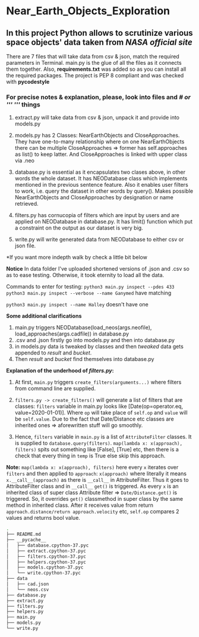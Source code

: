 # Near_Earth_Objects_Exploration


<h2>In this project Python allows to scrutinize various space objects' data taken from <i>NASA official site</i> </h2>

There are 7 files that will take data from csv & json, match the required parameters in Terminal. main.py is the glue of all the files as it connects them together. Also, **requirements.txt** was added so as you can install all the required packages.
The project is PEP 8 compliant and was checked with **pycodestyle**

<h3>For precise notes & explanation, please, look into files and <i># or ''' '''</i> things</h3>

1. extract.py will take data from csv & json, unpack it and provide into models.py 

2. models.py has 2 Classes: NearEarthObjects and CloseApproaches. They have one-to-many relationship where on one NearEarthObjects
there can be multiple CloseApproaches => former has self.approaches as list() to keep latter. And CloseApproaches is linked with upper class
via .neo

3. database.py is essential as it encapsulates two clases above, in other words the whole dataset. It has NEODatabase class which implements mentioned in the previous sentence feature. Also it enables user filters to work, i.e. query the dataset in other words by query(). Makes possible NearEarthObjects and CloseApproaches by designation or name retrieved. 

4. filters.py has cornucopia of filters which are input by users and are applied on NEODatabase in database.py. It has limit() function which put a constraint on the output as our dataset is very big.

5. write.py will write generated data from NEODatabase to either csv or json file.

*If you want more indepth walk by check a little bit below


**Notice**
In data folder I've uploaded shortened versions of .json and .csv
so as to ease testing. Otherwise, it took eternity to load all the data.


Commands to enter for testing:
`python3 main.py inspect --pdes 433` 
`python3 main.py inspect --verbose --name Ganymed`
have matching

`python3 main.py inspect --name Halley`
doesn't have one


**Some additional clarifications**
1) main.py triggers NEODatabase(load_neos(args.neofile), load_approaches(args.cadfile)) in database.py
2) .csv and .json firstly go into models.py and then into database.py
3) in models.py data is tweaked by classes and then *tweaked* data gets appended to *result* and *bucket*.
4) Then *result* and *bucket* find themselves into database.py 


**Explanation of the underhood of *filters.py*:**

1. At first, `main.py` triggers `create_filters(arguments...)` where filters from command line are supplied.

2. `filters.py -> create_filters()` will generate a list of filters that are classes: `filters` variable in main.py looks like [Date(op=operator.eq, value=2020-01-01)]. Where `op` will take place of `self.op` and `value` will be `self.value`. Due to the fact that Date/Distance etc classes are inherited ones => aforewritten stuff will go smoothly. 

3. Hence, `filters` variable in `main.py` is a list of `AttributeFilter` classes. It is supplied to `database.query(filters)`. `map(lambda x: x(approach), filters)` spits out something like [False], [True] etc, then there is a check that every thing in `temp` is True else skip this approach. 

**Note:** `map(lambda x: x(approach), filters)` here every `x` iterates over `filters` and then applied to `approach`: `x(approach)` where literally it means
          `x.__call__(approach)` as there is `__call__` in AttributeFilter. Thus it goes to AttributeFilter class and in `__call__` `get()` is triggered. As     every `x` is an inherited class of super class Attribute filter => `Date/Distance.get()` is triggered. So, it overrides `get()` classmethod in super class by
          the same method in inherited class. 
          After it receives value from return `approach.distance/return approach.velocity` etc, `self.op` compares 2 values and returns bool value.

```bash
.
├── README.md
├── __pycache__
│   ├── database.cpython-37.pyc
│   ├── extract.cpython-37.pyc
│   ├── filters.cpython-37.pyc
│   ├── helpers.cpython-37.pyc
│   ├── models.cpython-37.pyc
│   └── write.cpython-37.pyc
├── data
│   ├── cad.json
│   └── neos.csv
├── database.py
├── extract.py
├── filters.py
├── helpers.py
├── main.py
├── models.py
└── write.py
```

